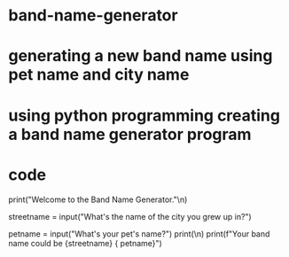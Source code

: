 # band-name-generator
# generating a new band name using pet name and city name
# using python programming creating a band name generator program
# code 
print("Welcome to the Band Name Generator."\n)

streetname = input("What's the name of the city you grew up in?")

petname = input("What's your pet's name?")
print(\n)
print(f"Your band name could be {streetname} { petname}")
